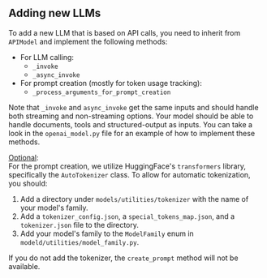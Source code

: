 ## Adding new LLMs

To add a new LLM that is based on API calls, you need to inherit from `APIModel` and implement the following methods:

- For LLM calling:
  - `_invoke`
  - `_async_invoke`
- For prompt creation (mostly for token usage tracking):
  - `_process_arguments_for_prompt_creation`

Note that `_invoke` and `async_invoke` get the same inputs and should handle both streaming and non-streaming options.
Your model should be able to handle documents, tools and structured-output as inputs.
You can take a look in the `openai_model.py` file for an example of how to implement these methods.

<u>Optional</u>:<br>
For the prompt creation, we utilize HuggingFace's `transformers` library, specifically the `AutoTokenizer` class.
To allow for automatic tokenization, you should:
1. Add a directory under `models/utilities/tokenizer` with the name of your model's family.
2. Add a `tokenizer_config.json`, a `special_tokens_map.json`, and a `tokenizer.json` file to the directory.
3. Add your model's family to the `ModelFamily` enum in `modeld/utilities/model_family.py`.

If you do not add the tokenizer, the `create_prompt` method will not be available.

